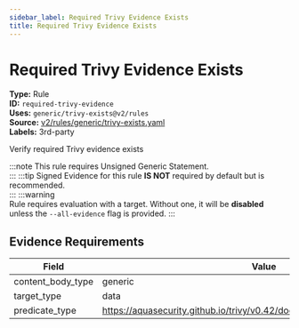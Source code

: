 ```yaml
---
sidebar_label: Required Trivy Evidence Exists
title: Required Trivy Evidence Exists
---  
```

# Required Trivy Evidence Exists  
**Type:** Rule  
**ID:** `required-trivy-evidence`  
**Uses:** `generic/trivy-exists@v2/rules`  
**Source:** [v2/rules/generic/trivy-exists.yaml](https://github.com/scribe-public/sample-policies/blob/main/v2/rules/generic/trivy-exists.yaml)  
**Labels:** 3rd-party  

Verify required Trivy evidence exists

:::note 
This rule requires Unsigned Generic Statement.  
::: 
:::tip 
Signed Evidence for this rule **IS NOT** required by default but is recommended.  
::: 
:::warning  
Rule requires evaluation with a target. Without one, it will be **disabled** unless the `--all-evidence` flag is provided.
::: 

## Evidence Requirements  
| Field | Value |
|-------|-------|
| content_body_type | generic |
| target_type | data |
| predicate_type | https://aquasecurity.github.io/trivy/v0.42/docs/configuration/reporting/#json |

